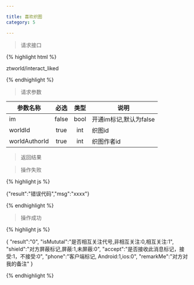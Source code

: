 ```yaml
---

title: 喜欢织图
category: 5

---
```


> 请求接口

{% highlight html %}

ztworld/interact_liked

{% endhighlight %}

> 请求参数

|参数名称			|必选		|类型		|说明									
|-------------------|:---------:|:---------:|--------------------------------------------
|im					|false		|bool		|开通im标记,默认为false
|worldId			|true		|int		|织图id
|worldAuthorId		|true		|int		|织图作者id

> 返回结果

> 操作失败

{% highlight js %}

{"result":"错误代码","msg":"xxxx"}

{% endhighlight %}

> 操作成功

{% highlight js %}

{
	"result":"0", 
	"isMututal":"是否相互关注代号,非相互关注:0,相互关注:1",		
	"shield":"对方屏蔽标记,屏蔽:1,未屏蔽:0",
	"accept":"是否接收此消息标记，接受:1，不接受:0",
	"phone":"客户端标记, Android:1,ios:0",
	"remarkMe":"对方对我的备注"
}

{% endhighlight %}
